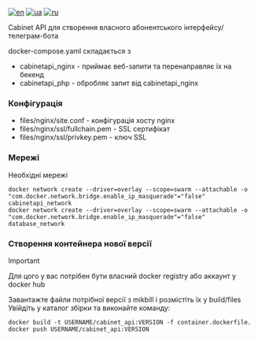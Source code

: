 [![en](https://img.shields.io/badge/lang-en-red.svg)](README.md)
[![ua](https://img.shields.io/badge/lang-ua-yellow.svg)](README.ua.md)
[![ru](https://img.shields.io/badge/lang-ru-blue.svg)](README.ru.md)

Cabinet API для створення власного абонентського інтерфейсу/телеграм-бота

docker-compose.yaml складається з
  + cabinetapi_nginx - приймає веб-запити та перенаправляє їх на бекенд
  + cabinetapi_php - обробляє запит від cabinetapi_nginx

### Конфігурація
  + files/nginx/site.conf - конфігурація хосту nginx
  + files/nginx/ssl/fullchain.pem - SSL сертифікат
  + files/nginx/ssl/privkey.pem - ключ SSL

### Мережі

Необхідні мережі

```
docker network create --driver=overlay --scope=swarm --attachable -o "com.docker.network.bridge.enable_ip_masquerade"="false" cabinetapi_network
docker network create --driver=overlay --scope=swarm --attachable -o "com.docker.network.bridge.enable_ip_masquerade"="false" database_network
```

### Створення контейнера нової версії

> [!IMPORTANT]
> Для цого у вас потрiбен бути власний docker registry або аккаунт у docker hub

Завантажте файли потрібної версії з mikbill і розмістіть їх у build/files
Увійдіть у каталог збірки та виконайте команду:

```
docker build -t USERNAME/cabinet_api:VERSION -f container.dockerfile.
docker push USERNAME/cabinet_api:VERSION
```
